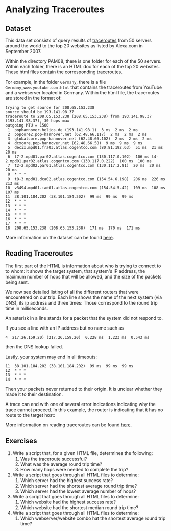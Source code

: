 # Analyzing Traceroutes

## Dataset

This data set consists of query results of [traceroutes](https://en.wikipedia.org/wiki/Traceroute) from 50 servers around the world to the top 20 websites as listed by Alexa.com in September 2007.

Within the directory PAM08, there is one folder for each of the 50 servers. Within each folder, there is an HTML doc for each of the top 20 websites. These html files contain the corresponding traceroutes.

For example, in the folder `Germany`, there is a file `Germany_www.youtube.com.html` that contains the traceroutes from YouTube and a webserver located in Germany. Within the html file, the traceroutes are stored in the format of:

```
trying to get source for 208.65.153.238
source should be 193.141.98.37
traceroute to 208.65.153.238 (208.65.153.238) from 193.141.98.37 (193.141.98.37), 30 hops max
outgoing MTU = 1500
 1  pophannover.helios.de (193.141.98.1)  3 ms  2 ms  2 ms
 2  popcore2.pop-hannover.net (62.48.66.117)  2 ms  2 ms  2 ms
 3  globalcore.pop-hannover.net (62.48.66.102)  2 ms  2 ms  2 ms
 4  dcxcore.pop-hannover.net (62.48.66.58)  9 ms  9 ms  9 ms
 5  decix.mpd01.fra03.atlas.cogentco.com (80.81.192.63)  51 ms  21 ms  20 ms
 6  t7-2.mpd01.par02.atlas.cogentco.com (130.117.0.102)  106 ms t4-2.mpd01.par02.atlas.cogentco.com (130.117.0.222)  100 ms  100 ms
 7  t2-2.mpd02.par01.atlas.cogentco.com (130.117.2.81)  20 ms  20 ms  20 ms
 8  * * *
 9  t8-3.mpd01.dca02.atlas.cogentco.com (154.54.6.198)  206 ms  226 ms  213 ms
10  v3494.mpd01.iad01.atlas.cogentco.com (154.54.5.42)  109 ms  108 ms  107 ms
11  38.101.184.202 (38.101.184.202)  99 ms  99 ms  99 ms
12  * * *
13  * * *
14  * * *
15  * * *
16  * * *
17  * * *
18  208.65.153.238 (208.65.153.238)  171 ms  170 ms  171 ms
```

More information on the dataset can be found [here](http://ita.ee.lbl.gov/html/contrib/gill-PAM08.html).

## Reading Traceroutes

The first part of the HTML is information about who is trying to connect to to whom: it shows the target system, that system's IP address, the maximum number of hops that will be allowed, and the size of the packets being sent.

We now see detailed listing of all the different routers that were encountered on our trip. Each line shows the name of the next system (via DNS), its ip address and three times: Those correspond to the round trip time in milliseconds.

An asterisk in a  line stands for a packet that the system did not respond to.

If you see a line with an IP address but no name such as

 ```
 4  217.26.159.20) (217.26.159.20)  0.228 ms  1.223 ms  0.543 ms
 ```

then the DNS lookup failed.

Lastly, your system may end in all timeouts:

```
11  38.101.184.202 (38.101.184.202)  99 ms  99 ms  99 ms
12  * * *
13  * * *
14  * * *
```

Then your packets never returned to their origin. It is unclear whether they made it to their destination.

A trace can end with one of several error indications indicating why the trace cannot proceed. In this example, the router is indicating that it has no route to the target host:


More information on reading traceroutes can be found [here](http://www.exit109.com/~jeremy/news/providers/traceroute.html).



## Exercises

1. Write a script that, for a given HTML file, determines the following:
    1. Was the traceroute successful?
    2. What was the average round trip time?
    3. How many hops were needed to complete the trip?
2. Write a script that goes through all HTML files to determine:
    1. Which server had the highest success rate?
    2. Which server had the shortest average round trip time?
    3. Which server had the lowest average number of hops?
3. Write a script that goes through all HTML files to determine:
    1. Which website had the highest success rate?
    2. Which website had the shortest median round trip time?
4. Write a script that goes through all HTML files to determine:
    1. Which webserver/website combo hat the shortest average round trip time?
